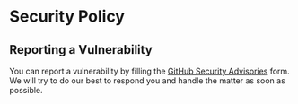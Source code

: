 # Security Policy

## Reporting a Vulnerability

You can report a vulnerability by filling the [GitHub Security Advisories](https://github.com/sws2apps/lmm-oa-sws/security/advisories) form. We will try to do our best to respond you and handle the matter as soon as possible.
